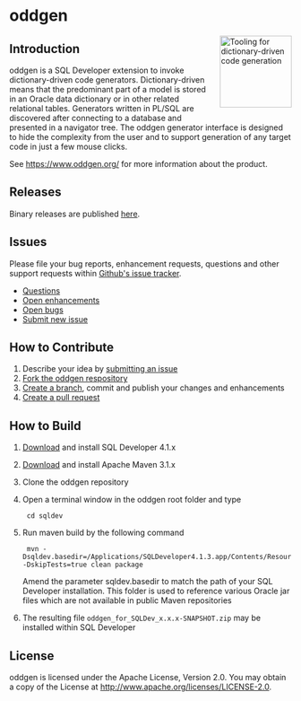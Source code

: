 # oddgen

<img src="https://github.com/oddgen/oddgen/blob/master/sqldev/src/main/resources/org/oddgen/sqldev/resources/images/oddgen_512x512_text.png?raw=true" style="padding-left:15px; padding-bottom:20px" title="Tooling for dictionary-driven code generation" align="right" width="128px" />

## Introduction

oddgen is a SQL Developer extension to invoke dictionary-driven code generators. Dictionary-driven means that the predominant part of a model is stored in an Oracle data dictionary or in other related relational tables. Generators written in PL/SQL are discovered after connecting to a database and presented in a navigator tree. The oddgen generator interface is designed to hide the complexity from the user and to support generation of any target code in just a few mouse clicks.

See <https://www.oddgen.org/> for more information about the product.     

## Releases

Binary releases are published [here](https://github.com/oddgen/oddgen/releases).

## Issues
Please file your bug reports, enhancement requests, questions and other support requests within [Github's issue tracker](https://help.github.com/articles/about-issues/).

* [Questions](https://github.com/oddgen/oddgen/issues?q=is%3Aissue+label%3Aquestion)
* [Open enhancements](https://github.com/oddgen/oddgen/issues?q=is%3Aopen+is%3Aissue+label%3Aenhancement)
* [Open bugs](https://github.com/oddgen/oddgen/issues?q=is%3Aopen+is%3Aissue+label%3Abug)
* [Submit new issue](https://github.com/oddgen/oddgen/issues/new)

## How to Contribute

1. Describe your idea by [submitting an issue](https://github.com/oddgen/oddgen/issues/new)
2. [Fork the oddgen respository](https://github.com/oddgen/oddgen/fork)
3. [Create a branch](https://help.github.com/articles/creating-and-deleting-branches-within-your-repository/), commit and publish your changes and enhancements
4. [Create a pull request](https://help.github.com/articles/creating-a-pull-request/)

## How to Build

1. [Download](http://www.oracle.com/technetwork/developer-tools/sql-developer/downloads/index.html) and install SQL Developer 4.1.x
2. [Download](https://maven.apache.org/download.cgi) and install Apache Maven 3.1.x
3. Clone the oddgen repository
4. Open a terminal window in the oddgen root folder and type 

		cd sqldev
		
5. Run maven build by the following command

		mvn -Dsqldev.basedir=/Applications/SQLDeveloper4.1.3.app/Contents/Resources/sqldeveloper -DskipTests=true clean package
		
	Amend the parameter sqldev.basedir to match the path of your SQL Developer installation. This folder is used to reference various Oracle jar files which are not available in public Maven repositories
6. The resulting file ```oddgen_for_SQLDev_x.x.x-SNAPSHOT.zip``` may be installed within SQL Developer

## License

oddgen is licensed under the Apache License, Version 2.0. You may obtain a copy of the License at <http://www.apache.org/licenses/LICENSE-2.0>. 
